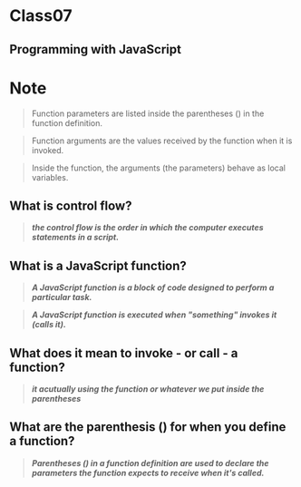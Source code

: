 # Class07

## Programming with JavaScript
# Note

> Function parameters are listed inside the parentheses () in the function definition.

> Function arguments are the values received by the function when it is invoked.

> Inside the function, the arguments (the parameters) behave as local variables.


## What is control flow?

> ***the control flow is the order in which the computer executes statements in a script.***

## What is a JavaScript function?

> ***A JavaScript function is a block of code designed to perform a particular task.***

> ***A JavaScript function is executed when "something" invokes it (calls it).***


## What does it mean to invoke - or call - a function?

>  ***it acutually using the function or whatever we put inside the parentheses***

## What are the parenthesis () for when you define a function?

> ***Parentheses () in a function definition are used to declare the parameters the function expects to receive when it's called.***
